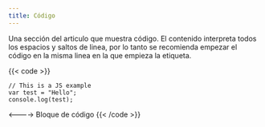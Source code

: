 ```yaml
---
title: Código
---
```


Una sección del articulo que muestra código. El contenido interpreta todos los espacios y saltos de linea, por lo tanto se recomienda empezar el código en la misma linea en la que empieza la etiqueta.

{{< code >}}
<pre><code>// This is a JS example
var test = "Hello";
console.log(test);</code></pre>
<---->
Bloque de código
{{< /code >}}






